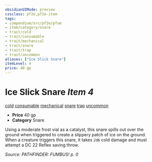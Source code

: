 ```yaml
---
obsidianUIMode: preview
cssclass: pf2e,pf2e-item
tags:
- compendium/src/pf2e/pfum
- item/category/snare
- trait/cold
- trait/consumable
- trait/mechanical
- trait/snare
- trait/trap
- trait/uncommon
aliases: ["Ice Slick Snare"]
itemLevel: 4
price: 40 gp
---
```

# Ice Slick Snare *Item 4*  
[cold](../../../rules/traits/cold.md)  [consumable](../../../rules/traits/consumable.md)  [mechanical](../../../rules/traits/mechanical.md)  [snare](../../../rules/traits/snare.md)  [trap](../../../rules/traits/trap.md)  [uncommon](../../../rules/traits/uncommon.md)  

- **Price** 40 gp
- **Category** Snare

Using a moderate frost vial as a catalyst, this snare spills out over the ground when triggered to create a slippery patch of ice on the ground. When a creature triggers this snare, it takes `2d6` cold damage and must attempt a DC 22 Reflex saving throw.

*Source: PATHFINDER: FUMBUS! p. 0*